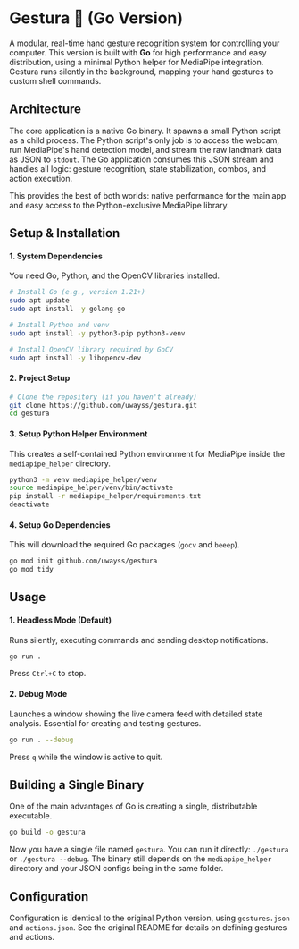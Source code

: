 # Gestura 🤌 (Go Version)

A modular, real-time hand gesture recognition system for controlling your computer. This version is built with **Go** for high performance and easy distribution, using a minimal Python helper for MediaPipe integration. Gestura runs silently in the background, mapping your hand gestures to custom shell commands.

## Architecture

The core application is a native Go binary. It spawns a small Python script as a child process. The Python script's only job is to access the webcam, run MediaPipe's hand detection model, and stream the raw landmark data as JSON to `stdout`. The Go application consumes this JSON stream and handles all logic: gesture recognition, state stabilization, combos, and action execution.

This provides the best of both worlds: native performance for the main app and easy access to the Python-exclusive MediaPipe library.

## Setup & Installation

#### 1. System Dependencies

You need Go, Python, and the OpenCV libraries installed.

```bash
# Install Go (e.g., version 1.21+)
sudo apt update
sudo apt install -y golang-go

# Install Python and venv
sudo apt install -y python3-pip python3-venv

# Install OpenCV library required by GoCV
sudo apt install -y libopencv-dev
```

#### 2. Project Setup

```bash
# Clone the repository (if you haven't already)
git clone https://github.com/uwayss/gestura.git
cd gestura
```

#### 3. Setup Python Helper Environment

This creates a self-contained Python environment for MediaPipe inside the `mediapipe_helper` directory.

```bash
python3 -m venv mediapipe_helper/venv
source mediapipe_helper/venv/bin/activate
pip install -r mediapipe_helper/requirements.txt
deactivate
```

#### 4. Setup Go Dependencies

This will download the required Go packages (`gocv` and `beeep`).

```bash
go mod init github.com/uwayss/gestura
go mod tidy
```

## Usage

#### 1. Headless Mode (Default)

Runs silently, executing commands and sending desktop notifications.

```bash
go run .
```

Press `Ctrl+C` to stop.

#### 2. Debug Mode

Launches a window showing the live camera feed with detailed state analysis. Essential for creating and testing gestures.

```bash
go run . --debug
```

Press `q` while the window is active to quit.

## Building a Single Binary

One of the main advantages of Go is creating a single, distributable executable.

```bash
go build -o gestura
```

Now you have a single file named `gestura`. You can run it directly: `./gestura` or `./gestura --debug`.
The binary still depends on the `mediapipe_helper` directory and your JSON configs being in the same folder.

## Configuration

Configuration is identical to the original Python version, using `gestures.json` and `actions.json`. See the original README for details on defining gestures and actions.
